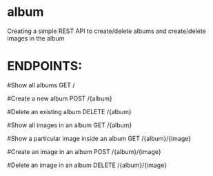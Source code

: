 # album
Creating a simple REST API to create/delete albums and create/delete images in the album


ENDPOINTS:
==========

#Show all albums
GET /

#Create a new album
POST /{album}

#Delete an existing album
DELETE /{album}

#Show all images in an album
GET /{album}

#Show a particular image inside an album
GET /{album}/{image}

#Create an image in an album
POST /{album}/{image}

#Delete an image in an album
DELETE /{album}/{image}
